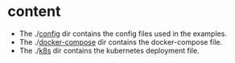 # content

- The ./[config](config) dir contains the config files used in the examples.
- The ./[docker-compose](docker-compose) dir contains the docker-compose file.
- The ./[k8s](k8s) dir contains the kubernetes deployment file.
